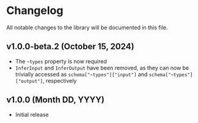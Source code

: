 # Changelog

All notable changes to the library will be documented in this file.

## v1.0.0-beta.2 (October 15, 2024)

- The `~types` property is now required
- `InferInput` and `InferOutput` have been removed, as they can now be trivially accessed as `schema["~types"]["input"]` and `schema["~types"]["output"]`, respectively

## v1.0.0 (Month DD, YYYY)

- Initial release
